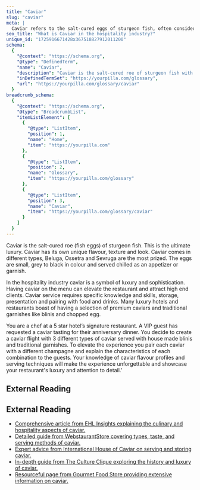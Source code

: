 ```yaml
---
title: "Caviar"
slug: "caviar"
meta: |
  Caviar refers to the salt-cured eggs of sturgeon fish, often considered a luxury. Serving caviar can elevate a dining experience, showcasing exclusivity and sophistication.
seo_title: "What is Caviar in the hospitality industry?"
unique_id: "1725916671428x367518827912011200"
schema:
  {
    "@context": "https://schema.org",
    "@type": "DefinedTerm",
    "name": "Caviar",
    "description": "Caviar is the salt-cured roe of sturgeon fish with a unique flavour, texture and appearance. It comes in types such as Beluga, Ossetra and Sevruga, and is served chilled as an appetizer or garnish.",
    "inDefinedTermSet": "https://yourpilla.com/glossary",
    "url": "https://yourpilla.com/glossary/caviar"
  }
breadcrumb_schema:
  {
    "@context": "https://schema.org",
    "@type": "BreadcrumbList",
    "itemListElement": [
      {
        "@type": "ListItem",
        "position": 1,
        "name": "Home",
        "item": "https://yourpilla.com"
      },
      {
        "@type": "ListItem",
        "position": 2,
        "name": "Glossary",
        "item": "https://yourpilla.com/glossary"
      },
      {
        "@type": "ListItem",
        "position": 3,
        "name": "Caviar",
        "item": "https://yourpilla.com/glossary/caviar"
      }
    ]
  }
---
```


Caviar is the salt-cured roe (fish eggs) of sturgeon fish. This is the ultimate luxury. Caviar has its own unique flavour, texture and look. Caviar comes in different types, Beluga, Ossetra and Sevruga are the most prized. The eggs are small, grey to black in colour and served chilled as an appetizer or garnish.

In the hospitality industry caviar is a symbol of luxury and sophistication. Having caviar on the menu can elevate the restaurant and attract high end clients. Caviar service requires specific knowledge and skills, storage, presentation and pairing with food and drinks. Many luxury hotels and restaurants boast of having a selection of premium caviars and traditional garnishes like blinis and chopped egg.

You are a chef at a 5 star hotel’s signature restaurant. A VIP guest has requested a caviar tasting for their anniversary dinner. You decide to create a caviar flight with 3 different types of caviar served with house made blinis and traditional garnishes. To elevate the experience you pair each caviar with a different champagne and explain the characteristics of each combination to the guests. Your knowledge of caviar flavour profiles and serving techniques will make the experience unforgettable and showcase your restaurant's luxury and attention to detail.'

## External Reading



## External Reading

*   [Comprehensive article from EHL Insights explaining the culinary and hospitality aspects of caviar.](https://hospitalityinsights.ehl.edu/culinary-arts-caviar)
*   [Detailed guide from WebstaurantStore covering types, taste, and serving methods of caviar.](https://www.webstaurantstore.com/blog/4024/types-of-caviar.html)
*   [Expert advice from International House of Caviar on serving and storing caviar.](https://caviar.ca/blog/caviar-serving-guide-excellence/)
*   [In-depth guide from The Culture Clique exploring the history and luxury of caviar.](https://thecultureclique.com/caviar-the-guide/)
*   [Resourceful page from Gourmet Food Store providing extensive information on caviar.](https://gourmetfoodstore.com/caviar/caviar-resources-01342)